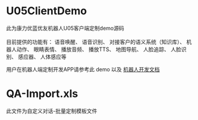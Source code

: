# U05ClientDemo
此为康力优蓝优友机器人U05客户端定制demo源码<br> 
<br>   目前提供的功能有：
   语音唤醒、
   语音识别、
   对接客户的语义系统（知识库）、
   机器人动作、
   眼睛表情、
   播放音频、
   播放TTS、
   地图导航、
   人脸追踪、
   人脸识别、
   感应器、
   人体感应等
   
   用户在机器人端定制开发APP请参考此 demo 以及 [机器人开发文档](https://www.kancloud.cn/jessie_lee/doc1/705465) 

# QA-Import.xls
此文件为自定义对话-批量定制模板文件
